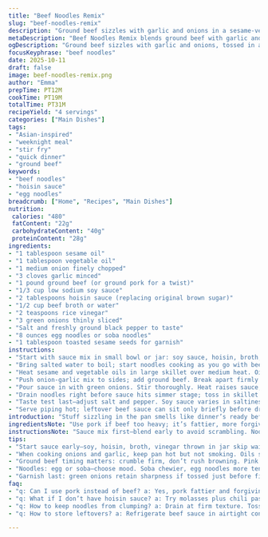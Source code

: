 ```yaml
---
title: "Beef Noodles Remix"
slug: "beef-noodles-remix"
description: "Ground beef sizzles with garlic and onions in a sesame-vegetable oil mix. A quick, tangy sauce blends soy with a hint of hoisin for sweet heat. Tossed with green onions. Served over egg noodles—or swap for soba. Garnish with toasted sesame seeds. Ready in about half an hour. Four hungry mouths fed. A simple weeknight fix with a little twist. Adaptable. Flavorful. Trust the aroma and texture over clocks. No fancy tools. Just a skillet, wooden spoon, and patience."
metaDescription: "Beef Noodles Remix blends ground beef with garlic and onions in sesame and vegetable oils, soy and hoisin sauce, served over egg or soba noodles for quick flavor punch."
ogDescription: "Ground beef sizzles with garlic and onions, tossed in a soy-hoisin sauce mix. Over egg or soba noodles. Sesame seeds finish with crunch and aroma."
focusKeyphrase: "beef noodles"
date: 2025-10-11
draft: false
image: beef-noodles-remix.png
author: "Emma"
prepTime: PT12M
cookTime: PT19M
totalTime: PT31M
recipeYield: "4 servings"
categories: ["Main Dishes"]
tags:
- "Asian-inspired"
- "weeknight meal"
- "stir fry"
- "quick dinner"
- "ground beef"
keywords:
- "beef noodles"
- "hoisin sauce"
- "egg noodles"
breadcrumb: ["Home", "Recipes", "Main Dishes"]
nutrition: 
 calories: "480"
 fatContent: "22g"
 carbohydrateContent: "40g"
 proteinContent: "28g"
ingredients:
- "1 tablespoon sesame oil"
- "1 tablespoon vegetable oil"
- "1 medium onion finely chopped"
- "3 cloves garlic minced"
- "1 pound ground beef (or ground pork for a twist)"
- "1/3 cup low sodium soy sauce"
- "2 tablespoons hoisin sauce (replacing original brown sugar)"
- "1/2 cup beef broth or water"
- "2 teaspoons rice vinegar"
- "3 green onions thinly sliced"
- "Salt and freshly ground black pepper to taste"
- "8 ounces egg noodles or soba noodles"
- "1 tablespoon toasted sesame seeds for garnish"
instructions:
- "Start with sauce mix in small bowl or jar: soy sauce, hoisin, broth, and rice vinegar. Shake or whisk well until blended; set aside."
- "Bring salted water to boil; start noodles cooking as you go with beef. Use noodles type that doesn’t turn mushy fast—soba works well if egg not on hand."
- "Heat sesame and vegetable oils in large skillet over medium heat. Oils must shimmer but not smoke. Toss in onion and garlic immediately; stir often. Wait for softening, translucent edges, and that garlicky aroma—almost 5 minutes but trust eye and nose."
- "Push onion-garlic mix to sides; add ground beef. Break apart firmly with wooden spoon—aim for crumbly, no pink bits visible. Searing happens as you cook—listen for sizzling, sizzling changes texture and flavor."
- "Pour sauce in with green onions. Stir thoroughly. Heat raises sauce, bubbles once or twice on surface, faint scald marks at pan edges. Simmering begins; turn off heat once you see steady little bubbles. Minimize overcooking; no rubbery meat bits."
- "Drain noodles right before sauce hits simmer stage; toss in skillet immediately or serve on plates and ladle beef atop. Garnish with green onions and sesame seeds for crunch contrast."
- "Taste test last—adjust salt and pepper. Soy sauce varies in saltiness; better add gradually. If sauce too sharp, a pinch of honey or more hoisin balances it."
- "Serve piping hot; leftover beef sauce can sit only briefly before drying. Warm gently if needed—loss of juices means tough meat."
introduction: "Stuff sizzling in the pan smells like dinner’s ready before it even is. Garlic and onions crisp soft under medium heat, not browned or burnt. Ground beef crumbled like little nuggets—firm but juicy. The sauce’s sweet tang from hoisin sauce cuts edge and brightness from rice vinegar. Soy sauce anchors umami, but don’t drown in salt; always taste. I’ve swapped in pork before or turkey when in a bind; pork brings a different fat profile but same delicious chew. Egg noodles carry sauce clinging to every strand; soba noodles—or even linguine—work for variation. Sesame seeds finish off crunch, contrast. Never underestimate the power of watching bubbles in sauce; slow simmer lets flavors mesh without drying meat out. Pasta water salted like the sea. Tried this over rice once, too. Same deal. Fun to flex instincts here—dinner that teaches as you go."
ingredientsNote: "Use pork if beef too heavy; it’s fattier, more forgiving if you oversalt. If hoisin missing, swap with a teaspoon molasses plus dash of chili paste for that sweet heat. Sesame oil should be toasted variety—it’s potent. Vegetable oil keeps pan from smoking too fast; can swap for canola. Onion chopped finely so it melts seamlessly; skip large chunks which dry out. Garlic timing key: too early and burns, late won’t flavor oil properly. Green onions tossed in last keep sharp pop and color. Beef broth brings moisture and depth; water’s fine if sauce is strong. Noodles pick your mood—egg noodles rich and tender, soba more chewy with nutty notes. Toast sesame seeds dry till nutty aroma fills air. Store sauce mix in mason jar if prepping ahead. Salt carefully; soy and broth salty too. Pepper freshly cracked always; black pepper heat changes with time left on."
instructionsNote: "Sauce mix first—blend early to avoid scrambling. Noodles can start as you prep sauce, saves time. Don’t overboil noodles—watch edges curl but still firm in middle. Using two oils balances high heat (veg) and flavor oil (sesame). When onions soften, listen for gentle pop, smell deepening sweetness; garlic addition is aromatic signal not to rush. Browning beef slowly keeps texture — no rush, no brown-black crust. Add sauce and onions after meat’s just cooked; sauce simmers briefly—5 minutes max. Let bubbling guide doneness, not timer; overcooked meat shrinks and toughens. Toss noodles immediately to avoid clumping. Taste and season last; sauce can surprise you mid-simmer. Garnish brings fresh crunch; don’t skip. They add visual and sensory crunch contrast, elevating simple mix. leftovers keep only if refrigerated and reheated with splash of broth—no dry reheat allowed."
tips:
- "Start sauce early—soy, hoisin, broth, vinegar thrown in jar skip waiting. Shake well so flavors mix right. Saves time when pan heats. Watch bubbles in sauce later; tiny steady ones mean simmer is on. Avoid boiling. Meat stays tender if sauce just kissed by heat."
- "When cooking onions and garlic, keep pan hot but not smoking. Oils should shimmer and move freely. Onions need translucent edges—fine chop key. Garlic tossed in after onions soften, not too early or it burns bitter. Smell deepens; that’s cooking talking to you. Patience pays off here."
- "Ground beef timing matters: crumble firm, don’t rush browning. Pink spots shame if you see 'em. Use wooden spoon to break chunks small. Listen for sizzling shifts—sizzle changes texture and flavor fast. Dry frying sometimes helps, skip excess grease by draining small amounts mid-cook."
- "Noodles: egg or soba—choose mood. Soba chewier, egg noodles more tender. Salt water like sea, big pinch. Start noodles while prepping sauce to save mins. Drain right before sauce simmers; toss hot noodles with beef sauce or plate and ladle atop. Hot noodles soak sauce best."
- "Garnish last: green onions retain sharpness if tossed just before finishing. Toast sesame seeds dry on low heat till nutty scent fills air. Crunch and aroma hit final. Skip garnish and dish feels flat. Sauce versatility: swap pork if beef heavy, hoisin missing? Molasses plus chili paste works too."
faq:
- "q: Can I use pork instead of beef? a: Yes, pork fattier and forgiving on salt but changes flavor profile. Same cooking times mostly. Adjust seasoning if needed. Tried both; pork soft, beef chewier. Swap oils if too greasy. Works smooth for weeknight."
- "q: What if I don’t have hoisin sauce? a: Try molasses plus chili paste mix or a sweet soy blend. Use less salt in broth then. Hoisin gives sweet heat and thickness. Can skip if you add touch honey and more soy but less rich. Experiment with sweetness balance."
- "q: How to keep noodles from clumping? a: Drain at firm texture. Toss in oil or heat immediately with sauce. Noodles clump if left sitting wet or dry too long. Stir quickly off heat if plated separate. Timing is key here. Use tongs or fork to loosen strands."
- "q: How to store leftovers? a: Refrigerate beef sauce in airtight container—keep splash of broth to avoid drying out. Noodles best stored separately. Reheat gently on stove low heat; microwave dries fast. Add bit water or broth while warming. Do not overheat or meat toughens quickly."

---
```

